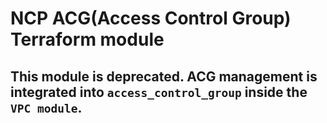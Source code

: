 # NCP ACG(Access Control Group) Terraform module
## **This module is deprecated. ACG management is integrated into `access_control_group` inside the `VPC module`.**